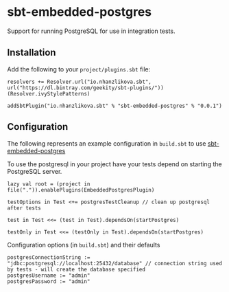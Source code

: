 sbt-embedded-postgres
=====================

Support for running PostgreSQL for use in integration tests.

Installation
------------
Add the following to your `project/plugins.sbt` file:
```
resolvers += Resolver.url("io.nhanzlikova.sbt", url("https://dl.bintray.com/geekity/sbt-plugins/"))(Resolver.ivyStylePatterns)

addSbtPlugin("io.nhanzlikova.sbt" % "sbt-embedded-postgres" % "0.0.1")
```

Configuration
-------------
The following represents an example configuration in `build.sbt` to use [sbt-embedded-postgres](https://github.com/geekity/sbt-embedded-postgres)

To use the postgresql in your project have your tests depend on starting the PostgreSQL server.
```
lazy val root = (project in file(".")).enablePlugins(EmbeddedPostgresPlugin)

testOptions in Test <+= postgresTestCleanup // clean up postgresql after tests

test in Test <<= (test in Test).dependsOn(startPostgres)

testOnly in Test <<= (testOnly in Test).dependsOn(startPostgres)
```

Configuration options (in `build.sbt`) and their defaults
```
postgresConnectionString := "jdbc:postgresql://localhost:25432/database" // connection string used by tests - will create the database specified
postgresUsername := "admin"
postgresPassword := "admin"
```
